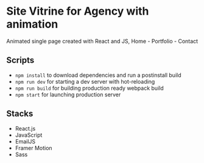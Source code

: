# Site Vitrine for Agency with animation 

Animated single page created with React and JS, 
Home - Portfolio - Contact 

## Scripts

- `npm install` to download dependencies and run a postinstall build
- `npm run dev` for starting a dev server with hot-reloading
- `npm run build` for building production ready webpack build
- `npm start` for launching production server

## Stacks

- React.js
- JavaScript
- EmailJS
- Framer Motion
- Sass
